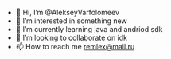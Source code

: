 - 👋 Hi, I’m @AlekseyVarfolomeev
- 👀 I’m interested in something new
- 🌱 I’m currently learning java and andriod sdk
- 💞️ I’m looking to collaborate on idk
- 📫 How to reach me remlex@mail.ru

<!---
AlekseyVarfolomeev/AlekseyVarfolomeev is a ✨ special ✨ repository because its `README.md` (this file) appears on your GitHub profile.
You can click the Preview link to take a look at your changes.
--->
